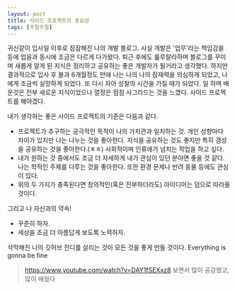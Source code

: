 ```yaml
---
layout: post
title: 사이드 프로젝트의 중요성
tags: [주절주절]
---
```


귀신같이 입사일 이후로 잠잠해진 나의 개발 블로그. 사실 개발은 '업무'라는 책임감을 등에 업음과 동시에 조금은 다르게 다가왔다. 퇴근 후에도 룰루랄라하며 블로그를 꾸미며 새롭게 알게 된 지식은 정리하고 공유하는 좋은 개발자가 될거라고 생각했다. 하지만 결과적으로 입사 후 불과 6개월정도 만에 나는 나의 나의 잠재력을 의심하게 되었고, 나에게 조금씩 실망하게 되었다. 또 다시 자아 성찰의 시간을 가질 때가 되었다. 일 하며 배운것은 전부 새로운 지식이었으나 열정은 점점 사그라드는 것을 느꼈다. 사이드 프로젝트를 해야겠다. 

내가 생각하는 좋은 사이드 프로젝트의 기준은 다음과 같다.
- 프로젝트가 추구하는 궁극적인 목적이 나의 가치관과 일치하는 것. 개인 성향마다 차이가 있지만 나는 나누는 것을 좋아한다. 지식을 공유하는 것도 좋지만 특히 갬성을 공유하는 것을 좋아한다.(ㅎㅎ) 사회적이며 인류애가 넘치는 작업을 하고 싶다.
- 내가 원하는 것 중에서도 조금 더 자세하게 내가 관심이 있던 분야면 좋을 것 같다. 나는  학적인 주제를 다루는 것을 좋아한다. 또한 환경 문제나 반려 동물 등에도 관심이 있다.
- 위의 두 가지가 충족된다면 창의적인(혹은 진부하더라도) 아이디어는 덤으로 따라올것이다.

그리고 나 자신과의 약속!
- 꾸준히 하자.
- 세상을 조금 더 아름답게 보도록 노력하자.

삭막해진 나의 깃허브 잔디를 살리는 것이 모든 것을 좋게 만들 것이다. Everything is gonna be fine

> https://www.youtube.com/watch?v=DAY1fSEXxz8
> 보면서 많이 공감했고, 많이 배웠다

